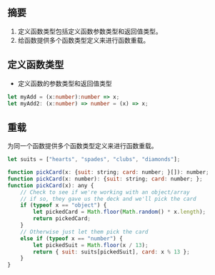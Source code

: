 ## 摘要
1. 定义函数类型包括定义函数参数类型和返回值类型。
2. 给函数提供多个函数类型定义来进行函数重载。

## 定义函数类型

- 定义函数的参数类型和返回值类型
```ts
let myAdd = (x:number):number => x;
let myAdd2: (x:number) => number = (x) => x;
```

## 重载
为同一个函数提供多个函数类型定义来进行函数重载。
```js
let suits = ["hearts", "spades", "clubs", "diamonds"];

function pickCard(x: {suit: string; card: number; }[]): number;
function pickCard(x: number): {suit: string; card: number; };
function pickCard(x): any {
    // Check to see if we're working with an object/array
    // if so, they gave us the deck and we'll pick the card
    if (typeof x == "object") {
        let pickedCard = Math.floor(Math.random() * x.length);
        return pickedCard;
    }
    // Otherwise just let them pick the card
    else if (typeof x == "number") {
        let pickedSuit = Math.floor(x / 13);
        return { suit: suits[pickedSuit], card: x % 13 };
    }
}
```